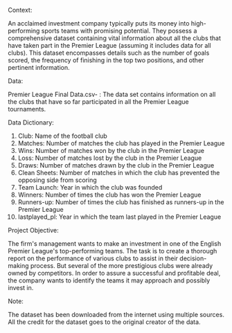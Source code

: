 Context:

An acclaimed investment company typically puts its money into high-performing sports teams with promising potential. They possess a comprehensive dataset containing vital information about all the clubs that have taken part in the Premier League (assuming it includes data for all clubs). This dataset encompasses details such as the number of goals scored, the frequency of finishing in the top two positions, and other pertinent information.

Data:

Premier League Final Data.csv- : The data set contains information on all the clubs that have so far participated in all the Premier League tournaments.

Data Dictionary:

1. Club: Name of the football club
2. Matches: Number of matches the club has played in the Premier League
3. Wins: Number of matches won by the club in the Premier League
4. Loss: Number of matches lost by the club in the Premier League
5. Draws: Number of matches drawn by the club in the Premier League
6. Clean Sheets: Number of matches in which the club has prevented the opposing side from scoring
7. Team Launch: Year in which the club was founded
8. Winners: Number of times the club has won the Premier League
9. Runners-up: Number of times the club has finished as runners-up in the Premier League
10. lastplayed_pl: Year in which the team last played in the Premier League


Project Objective:

The firm's management wants to make an investment in one of the English Premier League's top-performing teams. The task is to create a thorough report on the performance of various clubs to assist in their decision-making process. But several of the more prestigious clubs were already owned by competitors. In order to assure a successful and profitable deal, the company wants to identify the teams it may approach and possibly invest in.

Note:

The dataset has been downloaded from the internet using multiple sources. All the credit for the dataset goes to the original creator of the data.

